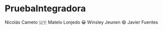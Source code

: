 # PruebaIntegradora

Nicolás Cameto :uruguay:
Matelo Lonjedo :grinning:
Winsley Jeunen  :smile:
Javier Fuentes
